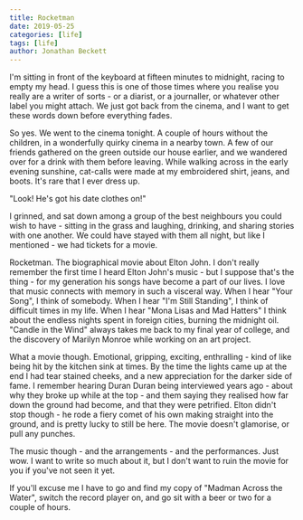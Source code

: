```yaml
---
title: Rocketman
date: 2019-05-25
categories: [life]
tags: [life]
author: Jonathan Beckett
---
```


I'm sitting in front of the keyboard at fifteen minutes to midnight, racing to empty my head. I guess this is one of those times where you realise you really are a writer of sorts - or a diarist, or a journaller, or whatever other label you might attach. We just got back from the cinema, and I want to get these words down before everything fades.

So yes. We went to the cinema tonight. A couple of hours without the children, in a wonderfully quirky cinema in a nearby town. A few of our friends gathered on the green outside our house earlier, and we wandered over for a drink with them before leaving. While walking across in the early evening sunshine, cat-calls were made at my embroidered shirt, jeans, and boots. It's rare that I ever dress up.

"Look! He's got his date clothes on!"

I grinned, and sat down among a group of the best neighbours you could wish to have - sitting in the grass and laughing, drinking, and sharing stories with one another. We could have stayed with them all night, but like I mentioned - we had tickets for a movie.

Rocketman. The biographical movie about Elton John. I don't really remember the first time I heard Elton John's music - but I suppose that's the thing - for my generation his songs have become a part of our lives. I love that music connects with memory in such a visceral way. When I hear "Your Song", I think of somebody. When I hear "I'm Still Standing", I think of difficult times in my life. When I hear "Mona Lisas and Mad Hatters" I think about the endless nights spent in foreign cities, burning the midnight oil. "Candle in the Wind" always takes me back to my final year of college, and the discovery of Marilyn Monroe while working on an art project.

What a movie though. Emotional, gripping, exciting, enthralling - kind of like being hit by the kitchen sink at times. By the time the lights came up at the end I had tear stained cheeks, and a new appreciation for the darker side of fame. I remember hearing Duran Duran being interviewed years ago - about why they broke up while at the top - and them saying they realised how far down the ground had become, and that they were petrified. Elton didn't stop though - he rode a fiery comet of his own making straight into the ground, and is pretty lucky to still be here. The movie doesn't glamorise, or pull any punches.

The music though - and the arrangements - and the performances. Just wow. I want to write so much about it, but I don't want to ruin the movie for you if you've not seen it yet.

If you'll excuse me I have to go and find my copy of "Madman Across the Water", switch the record player on, and go sit with a beer or two for a couple of hours.